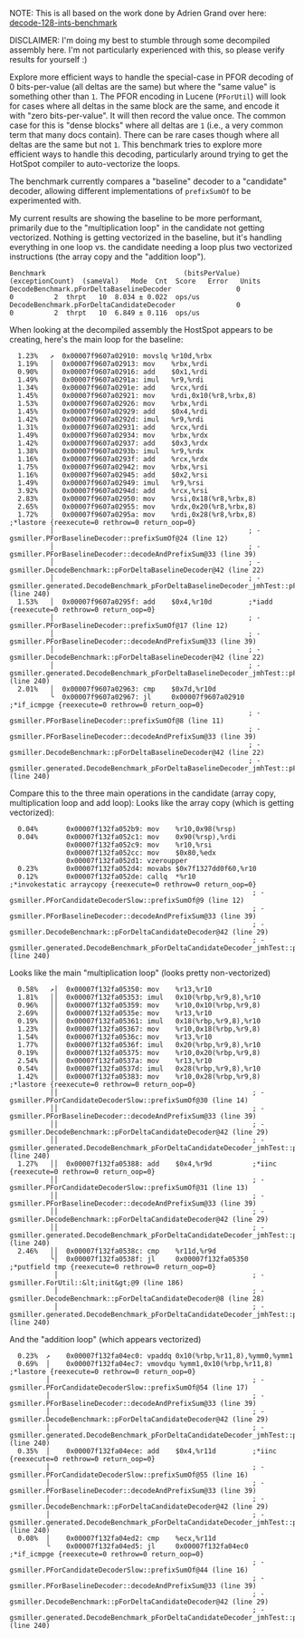 NOTE: This is all based on the work done by Adrien Grand over here: [decode-128-ints-benchmark](https://github.com/jpountz/decode-128-ints-benchmark)

DISCLAIMER: I'm doing my best to stumble through some decompiled assembly here. I'm not particularly experienced with this,
so please verify results for yourself :)

Explore more efficient ways to handle the special-case in PFOR decoding of 0 bits-per-value (all deltas are the same) 
but where the "same value" is something other than `1`. The PFOR encoding in Lucene (`PForUtil`) will look for cases
where all deltas in the same block are the same, and encode it with "zero bits-per-value". It will then record the
value once. The common case for this is "dense blocks" where all deltas are `1` (i.e., a very common term that many
docs contain). There can be rare cases though where all deltas are the same but not  `1`. This benchmark tries to
explore more efficient ways to handle this decoding, particularly around trying to get the HotSpot compiler to
auto-vectorize the loops.

The benchmark currently compares a "baseline" decoder to a "candidate" decoder, allowing different implementations of
`prefixSumOf` to be experimented with.

My current results are showing the baseline to be more performant, primarily due to the "multiplication loop" in the
candidate not getting vectorized. Nothing is getting vectorized in the baseline, but it's handling everything in one
loop vs. the candidate needing a loop plus two vectorized instructions (the array copy and the "addition loop").

```
Benchmark                                  (bitsPerValue)  (exceptionCount)  (sameVal)   Mode  Cnt  Score   Error   Units
DecodeBenchmark.pForDeltaBaselineDecoder                0                 0          2  thrpt   10  8.034 ± 0.022  ops/us
DecodeBenchmark.pForDeltaCandidateDecoder               0                 0          2  thrpt   10  6.849 ± 0.116  ops/us
```

When looking at the decompiled assembly the HostSpot appears to be creating, here's the main loop for the baseline:
```
  1.23%   ↗  0x00007f9607a02910: movslq %r10d,%rbx
  1.19%   │  0x00007f9607a02913: mov    %rbx,%rdi
  0.90%   │  0x00007f9607a02916: add    $0x1,%rdi
  1.49%   │  0x00007f9607a0291a: imul   %r9,%rdi
  1.34%   │  0x00007f9607a0291e: add    %rcx,%rdi
  1.45%   │  0x00007f9607a02921: mov    %rdi,0x10(%r8,%rbx,8)
  1.53%   │  0x00007f9607a02926: mov    %rbx,%rdi
  1.45%   │  0x00007f9607a02929: add    $0x4,%rdi
  1.42%   │  0x00007f9607a0292d: imul   %r9,%rdi
  1.31%   │  0x00007f9607a02931: add    %rcx,%rdi
  1.49%   │  0x00007f9607a02934: mov    %rbx,%rdx
  1.42%   │  0x00007f9607a02937: add    $0x3,%rdx
  1.38%   │  0x00007f9607a0293b: imul   %r9,%rdx
  1.16%   │  0x00007f9607a0293f: add    %rcx,%rdx
  1.75%   │  0x00007f9607a02942: mov    %rbx,%rsi
  1.16%   │  0x00007f9607a02945: add    $0x2,%rsi
  1.49%   │  0x00007f9607a02949: imul   %r9,%rsi
  3.92%   │  0x00007f9607a0294d: add    %rcx,%rsi
  2.83%   │  0x00007f9607a02950: mov    %rsi,0x18(%r8,%rbx,8)
  2.65%   │  0x00007f9607a02955: mov    %rdx,0x20(%r8,%rbx,8)
  1.72%   │  0x00007f9607a0295a: mov    %rdi,0x28(%r8,%rbx,8)  ;*lastore {reexecute=0 rethrow=0 return_oop=0}
          │                                                ; - gsmiller.PForBaselineDecoder::prefixSumOf@24 (line 12)
          │                                                ; - gsmiller.PForBaselineDecoder::decodeAndPrefixSum@33 (line 39)
          │                                                ; - gsmiller.DecodeBenchmark::pForDeltaBaselineDecoder@42 (line 22)
          │                                                ; - gsmiller.generated.DecodeBenchmark_pForDeltaBaselineDecoder_jmhTest::pForDeltaBaselineDecoder_thrpt_jmhStub@151 (line 240)
  1.53%   │  0x00007f9607a0295f: add    $0x4,%r10d         ;*iadd {reexecute=0 rethrow=0 return_oop=0}
          │                                                ; - gsmiller.PForBaselineDecoder::prefixSumOf@17 (line 12)
          │                                                ; - gsmiller.PForBaselineDecoder::decodeAndPrefixSum@33 (line 39)
          │                                                ; - gsmiller.DecodeBenchmark::pForDeltaBaselineDecoder@42 (line 22)
          │                                                ; - gsmiller.generated.DecodeBenchmark_pForDeltaBaselineDecoder_jmhTest::pForDeltaBaselineDecoder_thrpt_jmhStub@151 (line 240)
  2.01%   │  0x00007f9607a02963: cmp    $0x7d,%r10d
          ╰  0x00007f9607a02967: jl     0x00007f9607a02910  ;*if_icmpge {reexecute=0 rethrow=0 return_oop=0}
                                                           ; - gsmiller.PForBaselineDecoder::prefixSumOf@8 (line 11)
                                                           ; - gsmiller.PForBaselineDecoder::decodeAndPrefixSum@33 (line 39)
                                                           ; - gsmiller.DecodeBenchmark::pForDeltaBaselineDecoder@42 (line 22)
                                                           ; - gsmiller.generated.DecodeBenchmark_pForDeltaBaselineDecoder_jmhTest::pForDeltaBaselineDecoder_thrpt_jmhStub@151 (line 240)
```

Compare this to the three main operations in the candidate (array copy, multiplication loop and add loop):
Looks like the array copy (which is getting vectorized):
```
  0.04%       0x00007f132fa052b9: mov    %r10,0x98(%rsp)
  0.04%       0x00007f132fa052c1: mov    0x90(%rsp),%rdi
              0x00007f132fa052c9: mov    %r10,%rsi
              0x00007f132fa052cc: mov    $0x80,%edx
              0x00007f132fa052d1: vzeroupper 
  0.23%       0x00007f132fa052d4: movabs $0x7f1327dd0f60,%r10
  0.12%       0x00007f132fa052de: callq  *%r10              ;*invokestatic arraycopy {reexecute=0 rethrow=0 return_oop=0}
                                                            ; - gsmiller.PForCandidateDecoderSlow::prefixSumOf@9 (line 12)
                                                            ; - gsmiller.PForBaselineDecoder::decodeAndPrefixSum@33 (line 39)
                                                            ; - gsmiller.DecodeBenchmark::pForDeltaCandidateDecoder@42 (line 29)
                                                            ; - gsmiller.generated.DecodeBenchmark_pForDeltaCandidateDecoder_jmhTest::pForDeltaCandidateDecoder_thrpt_jmhStub@151 (line 240)
```
Looks like the main "multiplication loop" (looks pretty non-vectorized)
```
  0.58%   ↗│  0x00007f132fa05350: mov    %r13,%r10
  1.81%   ││  0x00007f132fa05353: imul   0x10(%rbp,%r9,8),%r10
  0.96%   ││  0x00007f132fa05359: mov    %r10,0x10(%rbp,%r9,8)
  2.69%   ││  0x00007f132fa0535e: mov    %r13,%r10
  0.19%   ││  0x00007f132fa05361: imul   0x18(%rbp,%r9,8),%r10
  1.23%   ││  0x00007f132fa05367: mov    %r10,0x18(%rbp,%r9,8)
  1.54%   ││  0x00007f132fa0536c: mov    %r13,%r10
  1.77%   ││  0x00007f132fa0536f: imul   0x20(%rbp,%r9,8),%r10
  0.19%   ││  0x00007f132fa05375: mov    %r10,0x20(%rbp,%r9,8)
  2.54%   ││  0x00007f132fa0537a: mov    %r13,%r10
  0.54%   ││  0x00007f132fa0537d: imul   0x28(%rbp,%r9,8),%r10
  1.42%   ││  0x00007f132fa05383: mov    %r10,0x28(%rbp,%r9,8)  ;*lastore {reexecute=0 rethrow=0 return_oop=0}
          ││                                                ; - gsmiller.PForCandidateDecoderSlow::prefixSumOf@30 (line 14)
          ││                                                ; - gsmiller.PForBaselineDecoder::decodeAndPrefixSum@33 (line 39)
          ││                                                ; - gsmiller.DecodeBenchmark::pForDeltaCandidateDecoder@42 (line 29)
          ││                                                ; - gsmiller.generated.DecodeBenchmark_pForDeltaCandidateDecoder_jmhTest::pForDeltaCandidateDecoder_thrpt_jmhStub@151 (line 240)
  1.27%   ││  0x00007f132fa05388: add    $0x4,%r9d          ;*iinc {reexecute=0 rethrow=0 return_oop=0}
          ││                                                ; - gsmiller.PForCandidateDecoderSlow::prefixSumOf@31 (line 13)
          ││                                                ; - gsmiller.PForBaselineDecoder::decodeAndPrefixSum@33 (line 39)
          ││                                                ; - gsmiller.DecodeBenchmark::pForDeltaCandidateDecoder@42 (line 29)
          ││                                                ; - gsmiller.generated.DecodeBenchmark_pForDeltaCandidateDecoder_jmhTest::pForDeltaCandidateDecoder_thrpt_jmhStub@151 (line 240)
  2.46%   ││  0x00007f132fa0538c: cmp    %r11d,%r9d
          ╰│  0x00007f132fa0538f: jl     0x00007f132fa05350  ;*putfield tmp {reexecute=0 rethrow=0 return_oop=0}
           │                                                ; - gsmiller.ForUtil::&lt;init&gt;@9 (line 186)
           │                                                ; - gsmiller.DecodeBenchmark::pForDeltaCandidateDecoder@8 (line 28)
           │                                                ; - gsmiller.generated.DecodeBenchmark_pForDeltaCandidateDecoder_jmhTest::pForDeltaCandidateDecoder_thrpt_jmhStub@151 (line 240)
```
And the "addition loop" (which appears vectorized)
```
  0.23%  ↗    0x00007f132fa04ec0: vpaddq 0x10(%rbp,%r11,8),%ymm0,%ymm1
  0.69%  │    0x00007f132fa04ec7: vmovdqu %ymm1,0x10(%rbp,%r11,8)  ;*lastore {reexecute=0 rethrow=0 return_oop=0}
         │                                                  ; - gsmiller.PForCandidateDecoderSlow::prefixSumOf@54 (line 17)
         │                                                  ; - gsmiller.PForBaselineDecoder::decodeAndPrefixSum@33 (line 39)
         │                                                  ; - gsmiller.DecodeBenchmark::pForDeltaCandidateDecoder@42 (line 29)
         │                                                  ; - gsmiller.generated.DecodeBenchmark_pForDeltaCandidateDecoder_jmhTest::pForDeltaCandidateDecoder_thrpt_jmhStub@151 (line 240)
  0.35%  │    0x00007f132fa04ece: add    $0x4,%r11d         ;*iinc {reexecute=0 rethrow=0 return_oop=0}
         │                                                  ; - gsmiller.PForCandidateDecoderSlow::prefixSumOf@55 (line 16)
         │                                                  ; - gsmiller.PForBaselineDecoder::decodeAndPrefixSum@33 (line 39)
         │                                                  ; - gsmiller.DecodeBenchmark::pForDeltaCandidateDecoder@42 (line 29)
         │                                                  ; - gsmiller.generated.DecodeBenchmark_pForDeltaCandidateDecoder_jmhTest::pForDeltaCandidateDecoder_thrpt_jmhStub@151 (line 240)
  0.08%  │    0x00007f132fa04ed2: cmp    %ecx,%r11d
         ╰    0x00007f132fa04ed5: jl     0x00007f132fa04ec0  ;*if_icmpge {reexecute=0 rethrow=0 return_oop=0}
                                                            ; - gsmiller.PForCandidateDecoderSlow::prefixSumOf@44 (line 16)
                                                            ; - gsmiller.PForBaselineDecoder::decodeAndPrefixSum@33 (line 39)
                                                            ; - gsmiller.DecodeBenchmark::pForDeltaCandidateDecoder@42 (line 29)
                                                            ; - gsmiller.generated.DecodeBenchmark_pForDeltaCandidateDecoder_jmhTest::pForDeltaCandidateDecoder_thrpt_jmhStub@151 (line 240)
```

